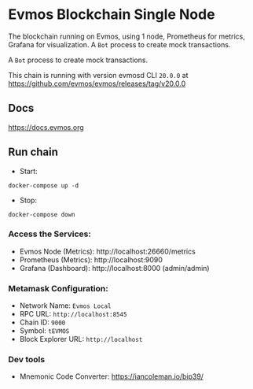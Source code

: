 # Evmos Blockchain Single Node

The blockchain running on Evmos, using 1 node, Prometheus for metrics, Grafana for visualization. A `Bot` process to create mock transactions.

A `Bot` process to create mock transactions.

This chain is running with version evmosd CLI `20.0.0` at https://github.com/evmos/evmos/releases/tag/v20.0.0

## Docs

https://docs.evmos.org

## Run chain

- Start:

```
docker-compose up -d
```

- Stop:

```
docker-compose down
```

### Access the Services:
- Evmos Node (Metrics): http://localhost:26660/metrics
- Prometheus (Metrics): http://localhost:9090
- Grafana (Dashboard): http://localhost:8000 (admin/admin)

### Metamask Configuration:
- Network Name: `Evmos Local`
- RPC URL: `http://localhost:8545`
- Chain ID: `9000`
- Symbol: `tEVMOS`
- Block Explorer URL: `http://localhost`

### Dev tools

- Mnemonic Code Converter: https://iancoleman.io/bip39/